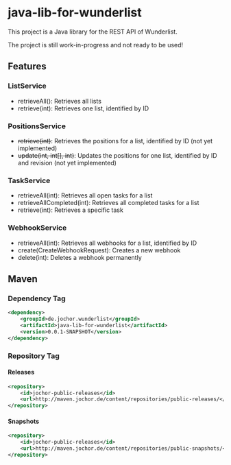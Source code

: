 # java-lib-for-wunderlist
This project is a Java library for the REST API of Wunderlist.

The project is still work-in-progress and not ready to be used!

## Features

### ListService

- retrieveAll(): Retrieves all lists
- retrieve(int): Retrieves one list, identified by ID

### PositionsService

- ~~retrieve(int)~~: Retrieves the positions for a list, identified by ID (not yet implemented)
- ~~update(int, int[], int)~~: Updates the positions for one list, identified by ID and revision (not yet implemented)

### TaskService

- retrieveAll(int): Retrieves all open tasks for a list
- retrieveAllCompleted(int): Retrieves all completed tasks for a list
- retrieve(int): Retrieves a specific task

### WebhookService

- retrieveAll(int): Retrieves all webhooks for a list, identified by ID
- create(CreateWebhookRequest): Creates a new webhook
- delete(int): Deletes a webhook permanently

## Maven

### Dependency Tag

```xml
<dependency>
	<groupId>de.jochor.wunderlist</groupId>
	<artifactId>java-lib-for-wunderlist</artifactId>
	<version>0.0.1-SNAPSHOT</version>
</dependency>
```

### Repository Tag

#### Releases

```xml
<repository>
	<id>jochor-public-releases</id>
	<url>http://maven.jochor.de/content/repositories/public-releases/</url>
</repository>
```

#### Snapshots

```xml
<repository>
	<id>jochor-public-releases</id>
	<url>http://maven.jochor.de/content/repositories/public-snapshots/</url>
</repository>
```
